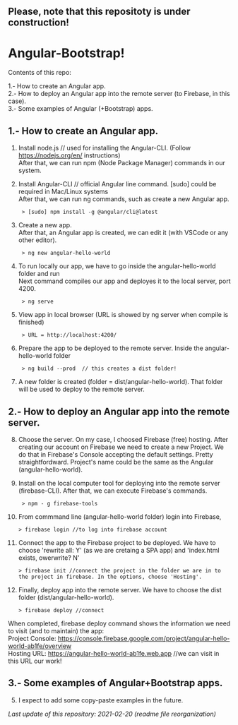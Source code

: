## Please, note that this repositoty is under construction!

# Angular-Bootstrap!

Contents of this repo:

1.- How to create an Angular app.<br>
2.- How to deploy an Angular app into the remote server (to Firebase, in this case).<br>
3.- Some examples of Angular (+Bootstrap) apps.

## 1.- How to create an Angular app.

1. Install node.js // used for installing the Angular-CLI. (Follow https://nodejs.org/en/ instructions) <br>
After that, we can run npm (Node Package Manager) commands in our system.
	
2. Install Angular-CLI // official Angular line command. [sudo] could be required in Mac/Linux systems <br>
After that, we can run ng commands, such as create a new Angular app.

		> [sudo] npm install -g @angular/cli@latest

3. Create a new app.<br>
After that, an Angular app is created, we can edit it (with VSCode or any other editor).
		
		> ng new angular-hello-world

4. To run locally our app, we have to go inside the angular-hello-world folder and run <br>
Next command compiles our app and deployes it to the local server, port 4200.
	
		> ng serve

5. View app in local browser (URL is showed by ng server when compile is finished) <br>
	
		> URL = http://localhost:4200/
	
6. Prepare the app to be deployed to the remote server. Inside the angular-hello-world folder <br>

		> ng build --prod  // this creates a dist folder!
	
7. A new folder is created (folder = dist/angular-hello-world). That folder will be used to deploy to the remote server.


## 2.- How to deploy an Angular app into the remote server.

8. Choose the server. On my case, I choosed Firebase (free) hosting. After creating our account on Firebase we need to create a new Project.
We do that in Firebase's Console accepting the default settings. Pretty straightfordward. Project's name could be the same as the Angular (angular-hello-world).
	
9. Install on the local computer tool for deploying into the remote server (firebase-CLI). After that, we can execute Firebase's commands.
	
		> npm - g firebase-tools 

10. From commmand line (angular-hello-world folder) login into Firebase,

		> firebase login //to log into firebase account

11. Connect the app to the Firebase project to be deployed. We have to choose 'rewrite all: Y' (as we are cretaing a SPA app) and 
'index.html exists, owerwrite? N'

		> firebase init //connect the project in the folder we are in to the project in firebase. In the options, choose 'Hosting'.

12. Finally, deploy app into the remote server. We have to choose the dist folder (dist/angular-hello-world).

		> firebase deploy //connect

When completed, firebase deploy command shows the information we need to visit (and to maintain) the app:<br>
Project Console: https://console.firebase.google.com/project/angular-hello-world-ab1fe/overview<br>
Hosting URL: https://angular-hello-world-ab1fe.web.app  //we can visit in this URL our work!


## 3.- Some examples of Angular+Bootstrap apps.

5. I expect to add some copy-paste examples in the future.


<em>Last update of this repository: 2021-02-20 (readme file reorganization) </em>
